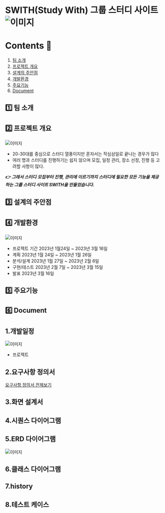 # SWITH(Study With) 그룹 스터디 사이트 ![이미지](https://res.cloudinary.com/dnik5jlzd/image/upload/c_scale,h_30,q_100/a_0/v1678869809/readme/logo04.png)

# Contents 📖
1. [팀 소개](#1️⃣-팀-소개)
2. [프로젝트 개요](#2️⃣-프로젝트-개요)
3. [설계의 주안점](#3️⃣-설계의-주안점)
4. [개발환경](#4️⃣-개발환경)
5. [주요기능](#5️⃣-주요기능)
6. [Document](#6️⃣-Document)

## 1️⃣ 팀 소개
## 2️⃣ 프로젝트 개요
![이미지](https://res.cloudinary.com/dnik5jlzd/image/upload/v1678873825/readme/%EC%A0%9C%EB%AA%A9_%EC%97%86%EC%9D%8C22.png)

- 20-30대를 중심으로 스터디 열풍이지만 혼자서는 작심삼일로 끝나는 경우가 많다
- 여러 명과 스터디를 진행하기는 쉽지 않으며 모집, 일정 관리, 장소 선정, 진행 등 고려할 사항이 많다.


 *__👉 그래서 스터디 모집부터 진행, 관리에 이르기까지 스터디에 필요한 모든 기능을 제공하는 그룹 스터디 사이트 SWITH을 만들었습니다.__*
## 3️⃣ 설계의 주안점
## 4️⃣ 개발환경
![이미지](https://res.cloudinary.com/dnik5jlzd/image/upload/c_scale,h_1205/v1678881304/readme/%EC%A0%9C%EB%AA%A9_%EC%97%86%EC%9D%8C333.png)


- 프로젝트 기간          2023년 1월24일 ~ 2023년 3월 16일
- 계획               2023년 1월 24일 ~ 2023년 1월 26일
- 분석/설계                    2023년 1월 27일 ~ 2023년 2월 6일
- 구현/테스트                     2023년 2월 7일 ~ 2023년 3월 15일
- 발표                        2023년 3월 16일

## 5️⃣ 주요기능
## 6️⃣ Document
## 1.개발일정
![이미지](https://res.cloudinary.com/dnik5jlzd/image/upload/c_scale,h_550/v1678893744/readme/%EC%A0%9C%EB%AA%A9_%EC%97%86%EC%9D%8C55555.png)
- 프로젝트
## 2.요구사항 정의서
[요구사항 정의서 전체보기](https://docs.google.com/spreadsheets/d/1FTfi5627b7Gipx9zxEV09Gmk_NTmoDXilJgCDD8IjpE/edit?usp=sharing)
## 3.화면 설계서
## 4.시퀀스 다이어그램
## 5.ERD 다이어그램
![이미지](https://res.cloudinary.com/dnik5jlzd/image/upload/v1678893613/readme/Swith.png)
## 6.클래스 다이어그램
## 7.history
## 8.테스트 케이스
